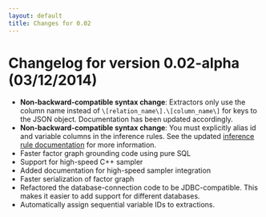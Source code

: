 ```yaml
---
layout: default
title: Changes for 0.02
---
```


# Changelog for version 0.02-alpha (03/12/2014)

- **Non-backward-compatible syntax change**: Extractors only use the column name
  instead of `\[relation_name\].\[column_name\]` for keys to the JSON object.
  Documentation has been updated accordingly.
- **Non-backward-compatible syntax change**: You must explicitly alias id and
  variable columns in the inference rules. See the updated [inference rule
  documentation](../inference_rules.html) for more information.
- Faster factor graph grounding code using pure SQL
- Support for high-speed C++ sampler
- Added documentation for high-speed sampler integration
- Faster serialization of factor graph
- Refactored the database-connection code to be JDBC-compatible. This makes it
  easier to add support for different databases.
- Automatically assign sequential variable IDs to extractions.


